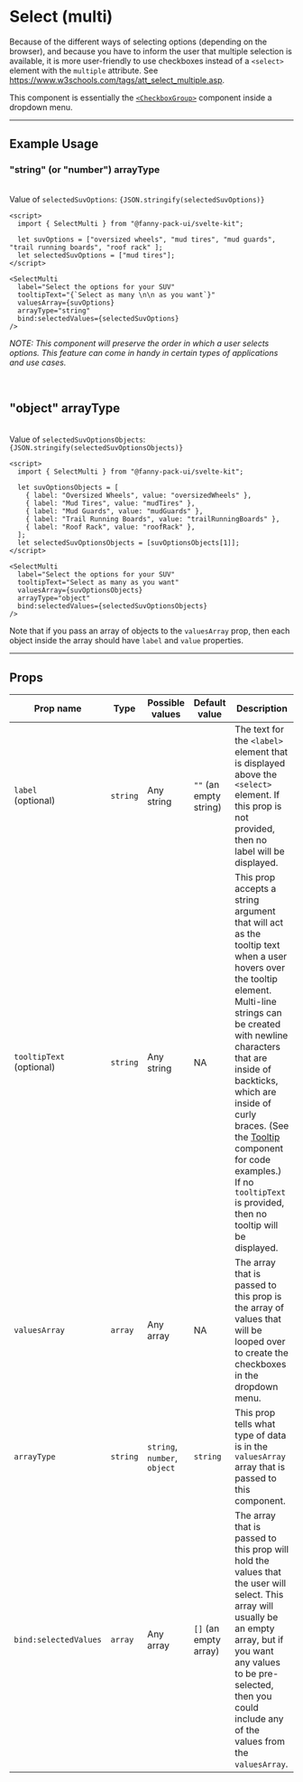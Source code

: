 <script lang="ts">
  import { SelectMulti } from "/src/lib";

  let suvOptions = ["oversized wheels", "mud tires", "mud guards", "trail running boards", "roof rack"];
  let selectedSuvOptions = ["mud tires"];

  let suvOptionsObjects = [
    { label: "Oversized Wheels", value: "oversizedWheels" },
    { label: "Mud Tires", value: "mudTires" },
    { label: "Mud Guards", value: "mudGuards" },
    { label: "Trail Running Boards", value: "trailRunningBoards" },
    { label: "Roof Rack", value: "roofRack" },
  ];
  let selectedSuvOptionsObjects = [suvOptionsObjects[1]];
</script>


# Select (multi)

Because of the different ways of selecting options (depending on the browser), and because you have to inform the user that multiple selection is available, it is more user-friendly to use checkboxes instead of a `<select>` element with the `multiple` attribute. See https://www.w3schools.com/tags/att_select_multiple.asp.

This component is essentially the [`<CheckboxGroup>`](/components/checkbox-group) component inside a dropdown menu.

---

## Example Usage

### "string" (or "number") arrayType

<SelectMulti
  label="Select the options for your SUV"
  tooltipText="{`Select as many \n\n as you want`}"
  valuesArray={suvOptions}
  arrayType="string"
  bind:selectedValues={selectedSuvOptions}
/>

<br>

<div>Value of <code>selectedSuvOptions</code>: <code>{JSON.stringify(selectedSuvOptions)}</code></div>

```svelte
<script>
  import { SelectMulti } from "@fanny-pack-ui/svelte-kit";

  let suvOptions = ["oversized wheels", "mud tires", "mud guards", "trail running boards", "roof rack" ];
  let selectedSuvOptions = ["mud tires"];
</script>

<SelectMulti
  label="Select the options for your SUV"
  tooltipText="{`Select as many \n\n as you want`}"
  valuesArray={suvOptions}
  arrayType="string"
  bind:selectedValues={selectedSuvOptions}
/>
```

*NOTE: This component will preserve the order in which a user selects options. This feature can come in handy in certain types of applications and use cases.*

<br>

## "object" arrayType

<SelectMulti
  label="Select the options for your SUV"
  tooltipText="Select as many as you want"
  valuesArray={suvOptionsObjects}
  arrayType="object"
  bind:selectedValues={selectedSuvOptionsObjects}
/>

<br>

<div>Value of <code>selectedSuvOptionsObjects</code>: <code>{JSON.stringify(selectedSuvOptionsObjects)}</code></div>

```svelte
<script>
  import { SelectMulti } from "@fanny-pack-ui/svelte-kit";

  let suvOptionsObjects = [
    { label: "Oversized Wheels", value: "oversizedWheels" },
    { label: "Mud Tires", value: "mudTires" },
    { label: "Mud Guards", value: "mudGuards" },
    { label: "Trail Running Boards", value: "trailRunningBoards" },
    { label: "Roof Rack", value: "roofRack" },
  ];
  let selectedSuvOptionsObjects = [suvOptionsObjects[1]];
</script>

<SelectMulti
  label="Select the options for your SUV"
  tooltipText="Select as many as you want"
  valuesArray={suvOptionsObjects}
  arrayType="object"
  bind:selectedValues={selectedSuvOptionsObjects}
/>
```

Note that if you pass an array of objects to the `valuesArray` prop, then each object inside the array should have `label` and `value` properties.

---

## Props
| Prop name | Type | Possible values | Default value | Description |
| --------- | ---- | --------------- | ------------- | ----------- |
| `label`<br>(optional) | `string` | Any string | `""` (an empty string) | The text for the `<label>` element that is displayed above the `<select>` element. If this prop is not provided, then no label will be displayed. |
| `tooltipText` (optional) | `string` | Any string | NA | This prop accepts a string argument that will act as the tooltip text when a user hovers over the tooltip element. Multi-line strings can be created with newline characters that are inside of backticks, which are inside of curly braces. (See the [Tooltip](/components/tooltip) component for code examples.) If no `tooltipText` is provided, then no tooltip will be displayed. |
| `valuesArray` | `array` | Any array | NA | The array that is passed to this prop is the array of values that will be looped over to create the checkboxes in the dropdown menu. |
| `arrayType` | `string` | `string`, `number`, `object` | `string` | This prop tells what type of data is in the `valuesArray` array that is passed to this component. |
| `bind:selectedValues` | `array` | Any array | `[]` (an empty array) | The array that is passed to this prop will hold the values that the user will select. This array will usually be an empty array, but if you want any values to be pre-selected, then you could include any of the values from the `valuesArray`. |
